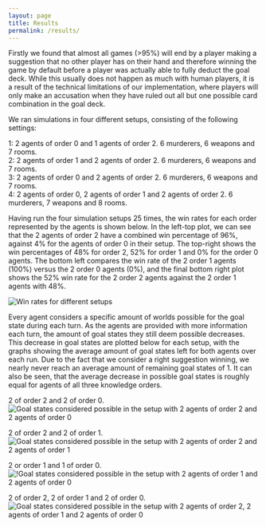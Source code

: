 ```yaml
---
layout: page
title: Results
permalink: /results/
---
```


Firstly we found that almost all games (>95%) will end by a player making a suggestion that no other player has on their hand and therefore winning the game by default before a player was actually able to fully deduct the goal deck. While this usually does not happen as much with human players, it is a result of the technical limitations of our implementation, where players will only make an accusation when they have ruled out all but one possible card combination in the goal deck.

We ran simulations in four different setups, consisting of the following settings:

1:    2 agents of order 0 and 1 agents of order 2. 6 murderers, 6 weapons and 7 rooms.  
2:    2 agents of order 1 and 2 agents of order 2. 6 murderers, 6 weapons and 7 rooms.  
3:    2 agents of order 0 and 2 agents of order 2. 6 murderers, 6 weapons and 7 rooms.  
4:    2 agents of order 0, 2 agents of order 1 and 2 agents of order 2. 6 murderers, 7 weapons and 8 rooms.  

Having run the four simulation setups 25 times, the win rates for each order represented by the agents is shown below. In the left-top plot, we can see that the 2 agents of order 2 have a combined win percentage of 96%, against 4% for the agents of order 0 in their setup. The top-right shows the win percentages of 48% for order 2, 52% for order 1 and 0% for the order 0 agents. The bottom left compares the win rate of the 2 order 1 agents (100%) versus the 2 order 0 agents (0%), and the final bottom right plot shows the 52% win rate for the 2 order 2 agents against the 2 order 1 agents with 48%.

![Win rates for different setups](/assets/win_rates_order.png)

Every agent considers a specific amount of worlds possible for the goal state during each turn. As the agents are provided with more information each turn, the amount of goal states they still deem possible decreases. This decrease in goal states are plotted below for each setup, with the graphs showing the average amount of goal states left for both agents over each run. Due to the fact that we consider a right suggestion winning, we nearly never reach an average amount of remaining goal states of 1. It can also be seen, that the average decrease in possible goal states is roughly equal for agents of all three knowledge orders.

2 of order 2 and 2 of order 0.
![Goal states considered possible in the setup with 2 agents of order 2 and 2 agents of order 0](/assets/2200plot.png)

2 of order 2 and 2 of order 1.
![Goal states considered possible in the setup with 2 agents of order 2 and 2 agents of order 1](/assets/2211plot.png)

2 or order 1 and 1 of order 0.
![!Goal states considered possible in the setup with 2 agents of order 1 and 2 agents of order 0](/assets/1100plot.png)

2 of order 2, 2 of order 1 and 2 of order 0.
![Goal states considered possible in the setup with 2 agents of order 2, 2 agents of order 1 and 2 agents of order 0](/assets/221100plot.png)
